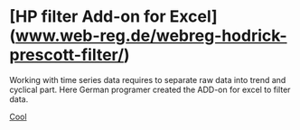 # [HP filter Add-on for Excel] (www.web-reg.de/webreg-hodrick-prescott-filter/)

Working with time series data requires to separate raw data into trend and cyclical part. 
Here German programer created the ADD-on for excel to filter data.

[Cool](www.web-reg.de/webreg-hodrick-prescott-filter/)
